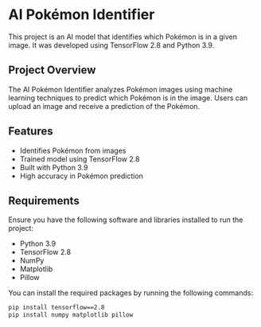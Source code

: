 # AI Pokémon Identifier

This project is an AI model that identifies which Pokémon is in a given image. It was developed using TensorFlow 2.8 and Python 3.9.

## Project Overview
The AI Pokémon Identifier analyzes Pokémon images using machine learning techniques to predict which Pokémon is in the image. Users can upload an image and receive a prediction of the Pokémon.

## Features
- Identifies Pokémon from images
- Trained model using TensorFlow 2.8
- Built with Python 3.9
- High accuracy in Pokémon prediction

## Requirements
Ensure you have the following software and libraries installed to run the project:

- Python 3.9
- TensorFlow 2.8
- NumPy
- Matplotlib
- Pillow

You can install the required packages by running the following commands:

```bash
pip install tensorflow==2.8
pip install numpy matplotlib pillow
